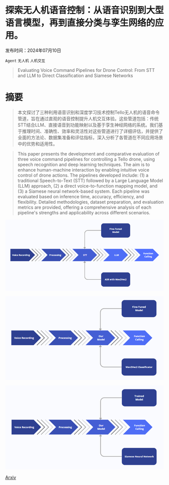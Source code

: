 # 探索无人机语音控制：从语音识别到大型语言模型，再到直接分类与孪生网络的应用。

发布时间：2024年07月10日

`Agent` `无人机` `人机交互`

> Evaluating Voice Command Pipelines for Drone Control: From STT and LLM to Direct Classification and Siamese Networks

# 摘要

> 本文探讨了三种利用语音识别和深度学习技术控制Tello无人机的语音命令管道，旨在通过直观的语音控制提升人机交互体验。这些管道包括：传统STT结合LLM、直接语音到功能映射以及基于孪生神经网络的系统。我们基于推理时间、准确性、效率和灵活性对这些管道进行了详细评估，并提供了全面的方法论、数据集准备和评估指标，深入分析了各管道在不同应用场景中的优势和适用性。

> This paper presents the development and comparative evaluation of three voice command pipelines for controlling a Tello drone, using speech recognition and deep learning techniques. The aim is to enhance human-machine interaction by enabling intuitive voice control of drone actions. The pipelines developed include: (1) a traditional Speech-to-Text (STT) followed by a Large Language Model (LLM) approach, (2) a direct voice-to-function mapping model, and (3) a Siamese neural network-based system. Each pipeline was evaluated based on inference time, accuracy, efficiency, and flexibility. Detailed methodologies, dataset preparation, and evaluation metrics are provided, offering a comprehensive analysis of each pipeline's strengths and applicability across different scenarios.

![探索无人机语音控制：从语音识别到大型语言模型，再到直接分类与孪生网络的应用。](../../../paper_images/2407.08658/pipeline1.png)

![探索无人机语音控制：从语音识别到大型语言模型，再到直接分类与孪生网络的应用。](../../../paper_images/2407.08658/pipeline2.png)

![探索无人机语音控制：从语音识别到大型语言模型，再到直接分类与孪生网络的应用。](../../../paper_images/2407.08658/pipeline3.png)

[Arxiv](https://arxiv.org/abs/2407.08658)